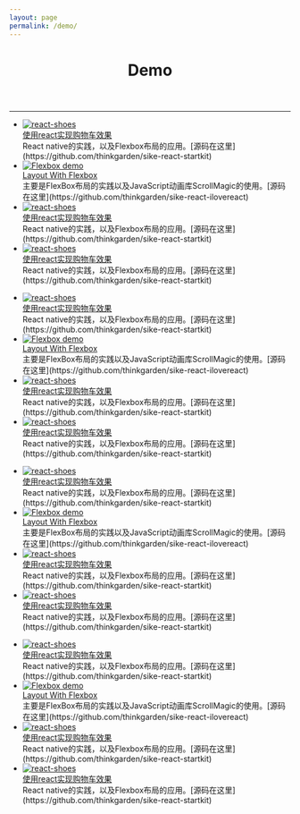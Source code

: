 ```yaml
---
layout: page
permalink: /demo/
---
```

<div class="container clearfix">
  <div class="post-area demo">
    <header><h1>Demo</h1></header>
    <hr>
    <article class="page-content">
        <div id="fall">
           <ul>
            <li>
              <a href="http://thinkgarden.github.io/sike-react-startkit/" target="_blank">
                <img src="http://7xnaen.com1.z0.glb.clouddn.com/sike-react-startkit.png" alt="react-shoes">
              </a>
              <div class="head">
                <a href="http://thinkgarden.github.io/sike-react-startkit/" target="_blank">
                  使用react实现购物车效果
                </a>
              </div>
              <div class="description">
                React native的实践，以及Flexbox布局的应用。[源码在这里](https://github.com/thinkgarden/sike-react-startkit)
              </div>
            </li>
            <li>
              <a href="http://thinkgarden.github.io/sike-react-ilovereact/" target="_blank">
                <img src="http://7xnaen.com1.z0.glb.clouddn.com/sike-react-ilovereact.png" alt="Flexbox demo">
              </a>
              <div class="head">
                <a href="http://thinkgarden.github.io/sike-react-ilovereact/" target="_blank">Layout With Flexbox</a>
              </div>
              <div class="description">
                主要是FlexBox布局的实践以及JavaScript动画库ScrollMagic的使用。[源码在这里](https://github.com/thinkgarden/sike-react-ilovereact)
              </div>
            </li>
            <li>
              <a href="http://thinkgarden.github.io/sike-react-startkit/" target="_blank">
                <img src="http://7xnaen.com1.z0.glb.clouddn.com/sike-react-startkit.png" alt="react-shoes">
              </a>
              <div class="head">
                <a href="http://thinkgarden.github.io/sike-react-startkit/" target="_blank">
                  使用react实现购物车效果
                </a>
              </div>
              <div class="description">
                React native的实践，以及Flexbox布局的应用。[源码在这里](https://github.com/thinkgarden/sike-react-startkit)
              </div>
            </li>
            <li>
              <a href="http://thinkgarden.github.io/sike-react-startkit/" target="_blank">
                <img src="http://7xnaen.com1.z0.glb.clouddn.com/sike-react-startkit.png" alt="react-shoes">
              </a>
              <div class="head">
                <a href="http://thinkgarden.github.io/sike-react-startkit/" target="_blank">
                  使用react实现购物车效果
                </a>
              </div>
              <div class="description">
                React native的实践，以及Flexbox布局的应用。[源码在这里](https://github.com/thinkgarden/sike-react-startkit)
              </div>
            </li>
          </ul>
                     <ul>
            <li>
              <a href="http://thinkgarden.github.io/sike-react-startkit/" target="_blank">
                <img src="http://7xnaen.com1.z0.glb.clouddn.com/sike-react-startkit.png" alt="react-shoes">
              </a>
              <div class="head">
                <a href="http://thinkgarden.github.io/sike-react-startkit/" target="_blank">
                  使用react实现购物车效果
                </a>
              </div>
              <div class="description">
                React native的实践，以及Flexbox布局的应用。[源码在这里](https://github.com/thinkgarden/sike-react-startkit)
              </div>
            </li>
            <li>
              <a href="http://thinkgarden.github.io/sike-react-ilovereact/" target="_blank">
                <img src="http://7xnaen.com1.z0.glb.clouddn.com/sike-react-ilovereact.png" alt="Flexbox demo">
              </a>
              <div class="head">
                <a href="http://thinkgarden.github.io/sike-react-ilovereact/" target="_blank">Layout With Flexbox</a>
              </div>
              <div class="description">
                主要是FlexBox布局的实践以及JavaScript动画库ScrollMagic的使用。[源码在这里](https://github.com/thinkgarden/sike-react-ilovereact)
              </div>
            </li>
            <li>
              <a href="http://thinkgarden.github.io/sike-react-startkit/" target="_blank">
                <img src="http://7xnaen.com1.z0.glb.clouddn.com/sike-react-startkit.png" alt="react-shoes">
              </a>
              <div class="head">
                <a href="http://thinkgarden.github.io/sike-react-startkit/" target="_blank">
                  使用react实现购物车效果
                </a>
              </div>
              <div class="description">
                React native的实践，以及Flexbox布局的应用。[源码在这里](https://github.com/thinkgarden/sike-react-startkit)
              </div>
            </li>
            <li>
              <a href="http://thinkgarden.github.io/sike-react-startkit/" target="_blank">
                <img src="http://7xnaen.com1.z0.glb.clouddn.com/sike-react-startkit.png" alt="react-shoes">
              </a>
              <div class="head">
                <a href="http://thinkgarden.github.io/sike-react-startkit/" target="_blank">
                  使用react实现购物车效果
                </a>
              </div>
              <div class="description">
                React native的实践，以及Flexbox布局的应用。[源码在这里](https://github.com/thinkgarden/sike-react-startkit)
              </div>
            </li>
          </ul>
                     <ul>
            <li>
              <a href="http://thinkgarden.github.io/sike-react-startkit/" target="_blank">
                <img src="http://7xnaen.com1.z0.glb.clouddn.com/sike-react-startkit.png" alt="react-shoes">
              </a>
              <div class="head">
                <a href="http://thinkgarden.github.io/sike-react-startkit/" target="_blank">
                  使用react实现购物车效果
                </a>
              </div>
              <div class="description">
                React native的实践，以及Flexbox布局的应用。[源码在这里](https://github.com/thinkgarden/sike-react-startkit)
              </div>
            </li>
            <li>
              <a href="http://thinkgarden.github.io/sike-react-ilovereact/" target="_blank">
                <img src="http://7xnaen.com1.z0.glb.clouddn.com/sike-react-ilovereact.png" alt="Flexbox demo">
              </a>
              <div class="head">
                <a href="http://thinkgarden.github.io/sike-react-ilovereact/" target="_blank">Layout With Flexbox</a>
              </div>
              <div class="description">
                主要是FlexBox布局的实践以及JavaScript动画库ScrollMagic的使用。[源码在这里](https://github.com/thinkgarden/sike-react-ilovereact)
              </div>
            </li>
            <li>
              <a href="http://thinkgarden.github.io/sike-react-startkit/" target="_blank">
                <img src="http://7xnaen.com1.z0.glb.clouddn.com/sike-react-startkit.png" alt="react-shoes">
              </a>
              <div class="head">
                <a href="http://thinkgarden.github.io/sike-react-startkit/" target="_blank">
                  使用react实现购物车效果
                </a>
              </div>
              <div class="description">
                React native的实践，以及Flexbox布局的应用。[源码在这里](https://github.com/thinkgarden/sike-react-startkit)
              </div>
            </li>
            <li>
              <a href="http://thinkgarden.github.io/sike-react-startkit/" target="_blank">
                <img src="http://7xnaen.com1.z0.glb.clouddn.com/sike-react-startkit.png" alt="react-shoes">
              </a>
              <div class="head">
                <a href="http://thinkgarden.github.io/sike-react-startkit/" target="_blank">
                  使用react实现购物车效果
                </a>
              </div>
              <div class="description">
                React native的实践，以及Flexbox布局的应用。[源码在这里](https://github.com/thinkgarden/sike-react-startkit)
              </div>
            </li>
          </ul>
                     <ul>
            <li>
              <a href="http://thinkgarden.github.io/sike-react-startkit/" target="_blank">
                <img src="http://7xnaen.com1.z0.glb.clouddn.com/sike-react-startkit.png" alt="react-shoes">
              </a>
              <div class="head">
                <a href="http://thinkgarden.github.io/sike-react-startkit/" target="_blank">
                  使用react实现购物车效果
                </a>
              </div>
              <div class="description">
                React native的实践，以及Flexbox布局的应用。[源码在这里](https://github.com/thinkgarden/sike-react-startkit)
              </div>
            </li>
            <li>
              <a href="http://thinkgarden.github.io/sike-react-ilovereact/" target="_blank">
                <img src="http://7xnaen.com1.z0.glb.clouddn.com/sike-react-ilovereact.png" alt="Flexbox demo">
              </a>
              <div class="head">
                <a href="http://thinkgarden.github.io/sike-react-ilovereact/" target="_blank">Layout With Flexbox</a>
              </div>
              <div class="description">
                主要是FlexBox布局的实践以及JavaScript动画库ScrollMagic的使用。[源码在这里](https://github.com/thinkgarden/sike-react-ilovereact)
              </div>
            </li>
            <li>
              <a href="http://thinkgarden.github.io/sike-react-startkit/" target="_blank">
                <img src="http://7xnaen.com1.z0.glb.clouddn.com/sike-react-startkit.png" alt="react-shoes">
              </a>
              <div class="head">
                <a href="http://thinkgarden.github.io/sike-react-startkit/" target="_blank">
                  使用react实现购物车效果
                </a>
              </div>
              <div class="description">
                React native的实践，以及Flexbox布局的应用。[源码在这里](https://github.com/thinkgarden/sike-react-startkit)
              </div>
            </li>
            <li>
              <a href="http://thinkgarden.github.io/sike-react-startkit/" target="_blank">
                <img src="http://7xnaen.com1.z0.glb.clouddn.com/sike-react-startkit.png" alt="react-shoes">
              </a>
              <div class="head">
                <a href="http://thinkgarden.github.io/sike-react-startkit/" target="_blank">
                  使用react实现购物车效果
                </a>
              </div>
              <div class="description">
                React native的实践，以及Flexbox布局的应用。[源码在这里](https://github.com/thinkgarden/sike-react-startkit)
              </div>
            </li>
          </ul>
        </div>
    </article>
  </div>


</div>

